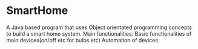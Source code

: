 # SmartHome
A Java based program that uses Object orientated programming concepts to build a smart home system.
Main functionalities:
Basic functionalities of main devices(on/off etc for bulbs etc)
Automation of devices




